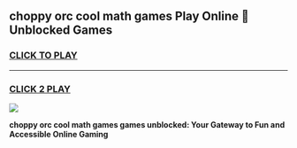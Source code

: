 
## choppy orc cool math games Play Online 👋 Unblocked Games
<h3>
<a href="https://news.freeplayer.one?title=choppy_orc_cool_math_games&ref=17CMG">CLICK TO PLAY</a></h3>
<hr>

<h3>
<a href="https://news.freeplayer.one?title=choppy_orc_cool_math_games&ref=17CMG">CLICK 2 PLAY</a>
  
</h3>

<a href="https://news.freeplayer.one?title=choppy_orc_cool_math_games&ref=17CMG/"><img src="https://clearcache.store/games.png"></a>


**choppy orc cool math games games unblocked: Your Gateway to Fun and Accessible Online Gaming**
